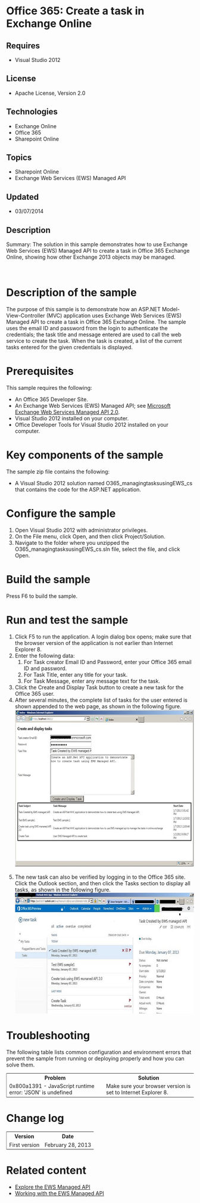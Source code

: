 # Office 365: Create a task in Exchange Online
## Requires
- Visual Studio 2012
## License
- Apache License, Version 2.0
## Technologies
- Exchange Online
- Office 365
- Sharepoint Online
## Topics
- Sharepoint Online
- Exchange Web Services (EWS) Managed API
## Updated
- 03/07/2014
## Description

<p id="header"><span class="label">Summary:</span> The solution in this sample demonstrates how to use Exchange Web Services (EWS) Managed API to create a task in Office 365 Exchange Online, showing how other Exchange 2013 objects may be managed.</p>
<div id="mainSection">
<div id="mainBody">
<div class="introduction">
<div>&nbsp;</div>
</div>
<h1 class="heading">Description of the sample</h1>
<div class="section" id="sectionSection0">
<p>The purpose of this sample is to demonstrate how an ASP.NET Model-View-Controller (MVC) application uses Exchange Web Services (EWS) Managed API to create a task in Office 365 Exchange Online. The sample uses the email ID and password from the login to authenticate
 the credentials; the task title and message entered are used to call the web service to create the task. When the task is created, a list of the current tasks entered for the given credentials is displayed.</p>
</div>
<h1 class="heading">Prerequisites</h1>
<div class="section" id="sectionSection1">
<div>This sample requires the following:</div>
<ul>
<li>
<div>An Office 365 Developer Site.</div>
</li><li>
<div>An Exchange Web Services (EWS) Managed API; see <a href="http://www.microsoft.com/en-us/download/details.aspx?id=35371" target="_blank">
Microsoft Exchange Web Services Managed API 2.0</a>.</div>
</li><li>
<div>Visual Studio 2012 installed on your computer.</div>
</li><li>
<div>Office Developer Tools for Visual Studio 2012 installed on your computer.</div>
</li></ul>
</div>
<h1 class="heading">Key components of the sample</h1>
<div class="section" id="sectionSection2">
<div>The sample zip file contains the following:</div>
<ul>
<li>
<div>A Visual Studio 2012 solution named O365_managingtasksusingEWS_cs that contains the code for the ASP.NET application.</div>
</li></ul>
</div>
<h1 class="heading">Configure the sample</h1>
<div class="section" id="sectionSection3">
<ol>
<li>
<div>Open Visual Studio 2012 with administrator privileges.</div>
</li><li>
<div>On the <span class="ui">File</span> menu, click <span class="ui">Open</span>, and then click
<span class="ui">Project/Solution</span>.</div>
</li><li>
<div>Navigate to the folder where you unzipped the O365_managingtasksusingEWS_cs.sln file, select the file, and click
<span class="ui">Open</span>.</div>
</li></ol>
</div>
<h1 class="heading">Build the sample</h1>
<div class="section" id="sectionSection4">
<p>Press F6 to build the sample.</p>
</div>
<h1 class="heading">Run and test the sample</h1>
<div class="section" id="sectionSection5">
<ol>
<li>
<div>Click F5 to run the application. A login dialog box opens; make sure that the browser version of the application is not earlier than Internet Explorer 8.</div>
</li><li>
<div>Enter the following data:</div>
<ol>
<li>
<div>For <span class="ui">Task creator Email ID</span> and <span class="ui">Password</span>, enter your Office 365 email ID and password.</div>
</li><li>
<div>For <span class="ui">Task Title</span>, enter any title for your task.</div>
</li><li>
<div>For <span class="ui">Task Message</span>, enter any message text for the task.</div>
</li></ol>
</li><li>
<div>Click the <span class="ui">Create and Display Task</span> button to create a new task for the Office 365 user.</div>
</li><li>
<div>After several minutes, the complete list of tasks for the user entered is shown appended to the web page, as shown in the following figure.</div>
<div><img id="76630" src="76630-o365_aspnet_manage_tasks_entry.jpg" alt="O365_ASPNet_Manage_Tasks_Entry" width="615" height="421"></div>
<div>&nbsp;</div>
</li><li>
<div>The new task can also be verified by logging in to the Office 365 site. Click the
<span class="ui">Outlook</span> section, and then click the <span class="ui">
Tasks</span> section to display all tasks, as shown in the following figure.</div>
<div><img id="110259" src="110259-o365_aspnet_o365_task_list.jpg" alt="O365_ASPNet_O365_Task_List" width="670" height="324"></div>
</li></ol>
</div>
<h1 class="heading">Troubleshooting</h1>
<div class="section" id="sectionSection6">
<p>The following table lists common configuration and environment errors that prevent the sample from running or deploying properly and how you can solve them.</p>
<div class="caption"></div>
<div class="tableSection">
<table cellspacing="2" cellpadding="5" width="50%" frame="lhs">
<tbody>
<tr>
<th>
<div>Problem</div>
</th>
<th>
<div>Solution</div>
</th>
</tr>
<tr>
<td>
<div>0x800a1391 - JavaScript runtime error: 'JSON' is undefined</div>
</td>
<td>
<div>Make sure your browser version is set to Internet Explorer 8.</div>
</td>
</tr>
</tbody>
</table>
</div>
</div>
<h1 class="heading">Change log</h1>
<div class="section" id="sectionSection7">
<div class="caption"></div>
<div class="tableSection">
<table cellspacing="2" cellpadding="5" width="50%" frame="lhs">
<tbody>
<tr>
<th>
<div>Version</div>
</th>
<th>
<div>Date</div>
</th>
</tr>
<tr>
<td>
<div>First version</div>
</td>
<td>February 28, 2013</td>
</tr>
</tbody>
</table>
</div>
</div>
<h1 class="heading">Related content</h1>
<div class="section" id="sectionSection8">
<ul>
<li>
<div><a href="http://msdn.microsoft.com/en-us/library/exchange/dd633710(v=exchg.80).aspx" target="_blank">Explore the EWS Managed API</a></div>
</li><li>
<div><a href="http://msdn.microsoft.com/en-us/library/exchange/dd633696(v=exchg.80).aspx" target="_blank">Working with the EWS Managed API</a></div>
</li></ul>
</div>
</div>
</div>
